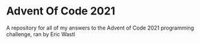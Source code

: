 # Advent Of Code 2021
A repository for all of my answers to the Advent of Code 2021 programming challenge, ran by Eric Wastl
